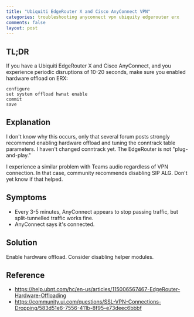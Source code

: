 ```yaml
---
title: "Ubiquiti EdgeRouter X and Cisco AnyConnect VPN"
categories: troubleshooting anyconnect vpn ubiquity edgerouter erx
comments: false
layout: post
---
```


## TL;DR

If you have a Ubiquiti EdgeRouter X and Cisco AnyConnect, and you experience periodic disruptions of 10-20 seconds, make sure you enabled hardware offload on ERX:

```
configure
set system offload hwnat enable
commit
save
```

## Explanation
I don't know why this occurs, only that several forum posts strongly recommend enabling hardware offload and tuning the conntrack table parameters. I haven't changed conntrack yet. The EdgeRouter is not "plug-and-play." 

I experience a similar problem with Teams audio regardless of VPN connection. In that case, community recommends disabling SIP ALG. Don't yet know if that helped.

## Symptoms

 - Every 3-5 minutes, AnyConnect appears to stop passing traffic, but split-tunnelled traffic works fine.
 - AnyConnect says it's connected.

## Solution

Enable hardware offload. Consider disabling helper modules. 

## Reference

 - https://help.ubnt.com/hc/en-us/articles/115006567467-EdgeRouter-Hardware-Offloading
 - https://community.ui.com/questions/SSL-VPN-Connections-Dropping/583d51e6-7556-411b-8f95-e73deec6bbbf


